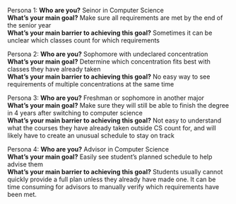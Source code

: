 Persona 1: **Who are you?** Seinor in Computer Science  
**What’s your main goal?** Make sure all requirements are met by the end of the senior year  
**What’s your main barrier to achieving this goal?** Sometimes it can be unclear which classes count for which requirements

Persona 2: **Who are you?** Sophomore with undeclared concentration  
**What’s your main goal?** Determine which concentration fits best with classes they have already taken  
**What’s your main barrier to achieving this goal?** No easy way to see requirements of multiple concentrations at the same time

Persona 3: **Who are you?** Freshman or sophomore in another major  
**What’s your main goal?** Make sure they will still be able to finish the degree in 4 years after switching to computer science  
**What’s your main barrier to achieving this goal?** Not easy to understand what the courses they have already taken outside CS count for, and will likely have to create an unusual schedule to stay on track

Persona 4: **Who are you?** Advisor in Computer Science  
**What’s your main goal?** Easily see student’s planned schedule to help advise them  
**What’s your main barrier to achieving this goal?** Students usually cannot quickly provide a full plan unless they already have made one. It can be time consuming for advisors to manually verify which requirements have been met.
